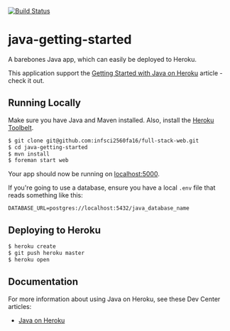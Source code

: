 [![Build Status](https://travis-ci.org/infsci2560fa16/full-stack-web.svg?branch=master)](https://travis-ci.org/infsci2560fa16/full-stack-web)




# java-getting-started

A barebones Java app, which can easily be deployed to Heroku.  

This application support the [Getting Started with Java on Heroku](https://devcenter.heroku.com/articles/getting-started-with-java) article - check it out.

## Running Locally

Make sure you have Java and Maven installed.  Also, install the [Heroku Toolbelt](https://toolbelt.heroku.com/).

```sh
$ git clone git@github.com:infsci2560fa16/full-stack-web.git
$ cd java-getting-started
$ mvn install
$ foreman start web
```

Your app should now be running on [localhost:5000](http://localhost:5000/).

If you're going to use a database, ensure you have a local `.env` file that reads something like this:

```
DATABASE_URL=postgres://localhost:5432/java_database_name
```

## Deploying to Heroku

```sh
$ heroku create
$ git push heroku master
$ heroku open
```

## Documentation

For more information about using Java on Heroku, see these Dev Center articles:

- [Java on Heroku](https://devcenter.heroku.com/categories/java)
